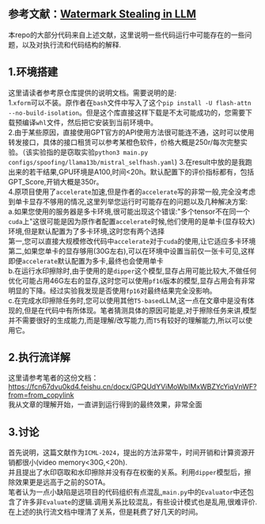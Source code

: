 ## 参考文献：<a href="http://arxiv.org/abs/2402.19361">Watermark Stealing in LLM</a>
本repo的大部分代码来自上述文献，这里说明一些代码运行中可能存在的一些问题，以及对执行流和代码结构的解释.
## 1.环境搭建
这里请读者参考原仓库提供的说明文档。需要说明的是:<br>
1.`xform`可以不装。原作者在`bash`文件中写入了这个`pip install -U flash-attn --no-build-isolation`。但是这个库直接这样下载是不太可能成功的，您需要下载预编译`whl`文件，然后把它安装到当前环境中。<br>
2.由于某些原因，直接使用GPT官方的API使用方法很可能连不通，这时可以使用转发接口，具体的接口租赁可以参考某橙色软件，价格大概是250r/每次完整实验。（该实验指的是窃取实验`python3 main.py configs/spoofing/llama13b/mistral_selfhash.yaml`)
3.在result中放的是我跑出来的若干结果,GPU环境是A100,时间<20h。默认配置下的评价指标都有，包括GPT_Score,开销大概是350r。<br>
4.原项目使用了`accelerate`加速,但是作者的`accelerate`写的非常一般,完全没考虑到单卡显存不够用的情况,这里列举您运行时可能存在的问题以及几种解决方案:<br>
a.如果您使用的服务器是多卡环境,很可能出现这个错误:"多个tensor不在同一个`cuda`上"这很可能是因为原作者配置`accelerate`时候,他们使用的是单卡(显存较大)环境,但是默认配置为了多卡环境,这时您有两个选择<br>
第一,您可以直接大规模修改代码中`accelerate`对于`cuda`的使用,让它适应多卡环境<br>
第二,如果您单卡的显存够用(30G左右),可以在环境中设置当前仅一张卡可见,这样即便`accelerate`默认配置为多卡,最终也会使用单卡<br>
b.在运行水印擦除时,由于使用的是`dipper`这个模型,显存占用可能比较大,不做任何优化可能占用46G左右的显存,这时您可以使用`pf16`版本的模型,显存占用会有非常明显的下降。经过实验我发现是否使用`fp16`对最终结果完全没影响。<br>
c.在完成水印擦除任务时,您可以使用其他`T5-based`LLM,这一点在文章中是没有体现的,但是在代码中有所体现。笔者猜测具体的原因可能是,对于擦除任务来讲,模型并不需要很好的生成能力,而是理解/改写能力,而`T5`有较好的理解能力,所以可以使用它。
## 2.执行流详解
这里请参考笔者的这份文档：
https://fcn67dvu0kd4.feishu.cn/docx/GPQUdYViMoWbIMxWBZYcYiqVnWF?from=from_copylink <br>
我从文章的理解开始，一直讲到运行得到的最终效果，非常全面
## 3.讨论
首先说明，这篇文献作为`ICML-2024`，提出的方法非常牛，时间开销和计算资源开销都很小(video memory<30G,<20h).<br>
并且提出了水印窃取和水印擦除并没有存在权衡的关系。利用`dipper`模型后，擦除效果更是远高于之前的SOTA。<br>
笔者认为一点小缺陷是远项目的代码组织有点混乱,`main.py`中的`Evaluator`中还包含了许多非`Evaluate`的逻辑.调用关系比较混乱，有些设计模式也是乱用,很难评价.在上述的执行流文档中理清了关系，但是耗费了好几天的时间。
